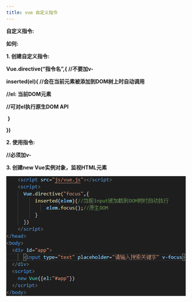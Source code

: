 ```yaml
---
title: vue 自定义指令
---
```




**自定义指令:**

**如何:**

**1. 创建自定义指令:**

 **Vue.directive(“指令名”,{ //不要加v-**

  **inserted(el){ //会在当前元素被添加到DOM树上时自动调用**

   **//el: 当前DOM元素**

   **//可对el执行原生DOM API**

​    **}**

 **})**

**2. 使用指令:**

 **//必须加v-**

**3. 创建new Vue实例对象，监视HTML元素**



![imager](https://raw.githubusercontent.com/kevin9281/-/master/11231.png)